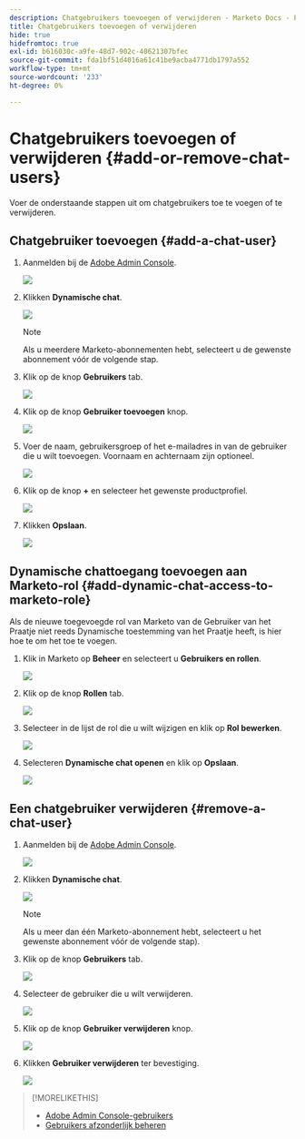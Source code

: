 ```yaml
---
description: Chatgebruikers toevoegen of verwijderen - Marketo Docs - Productdocumentatie
title: Chatgebruikers toevoegen of verwijderen
hide: true
hidefromtoc: true
exl-id: b616030c-a9fe-48d7-902c-40621307bfec
source-git-commit: fda1bf51d4016a61c41be9acba4771db1797a552
workflow-type: tm+mt
source-wordcount: '233'
ht-degree: 0%

---
```


# Chatgebruikers toevoegen of verwijderen {#add-or-remove-chat-users}

Voer de onderstaande stappen uit om chatgebruikers toe te voegen of te verwijderen.

## Chatgebruiker toevoegen {#add-a-chat-user}

1. Aanmelden bij de [Adobe Admin Console](https://adminconsole.adobe.com/).

   ![](assets/add-or-remove-chat-users-1.png)

1. Klikken **Dynamische chat**.

   ![](assets/add-or-remove-chat-users-2.png)

   >[!NOTE]
   >
   >Als u meerdere Marketo-abonnementen hebt, selecteert u de gewenste abonnement vóór de volgende stap.

1. Klik op de knop **Gebruikers** tab.

   ![](assets/add-or-remove-chat-users-3.png)

1. Klik op de knop **Gebruiker toevoegen** knop.

   ![](assets/add-or-remove-chat-users-4.png)

1. Voer de naam, gebruikersgroep of het e-mailadres in van de gebruiker die u wilt toevoegen. Voornaam en achternaam zijn optioneel.

   ![](assets/add-or-remove-chat-users-5.png)

1. Klik op de knop **+** en selecteer het gewenste productprofiel.

   ![](assets/add-or-remove-chat-users-6.png)

1. Klikken **Opslaan**.

   ![](assets/add-or-remove-chat-users-7.png)

## Dynamische chattoegang toevoegen aan Marketo-rol {#add-dynamic-chat-access-to-marketo-role}

Als de nieuwe toegevoegde rol van Marketo van de Gebruiker van het Praatje niet reeds Dynamische toestemming van het Praatje heeft, is hier hoe te om het toe te voegen.

1. Klik in Marketo op **Beheer** en selecteert u **Gebruikers en rollen**.

   ![](assets/add-or-remove-chat-users-8.png)

1. Klik op de knop **Rollen** tab.

   ![](assets/add-or-remove-chat-users-9.png)

1. Selecteer in de lijst de rol die u wilt wijzigen en klik op **Rol bewerken**.

   ![](assets/add-or-remove-chat-users-10.png)

1. Selecteren **Dynamische chat openen** en klik op **Opslaan**.

   ![](assets/add-or-remove-chat-users-11.png)

## Een chatgebruiker verwijderen {#remove-a-chat-user}

1. Aanmelden bij de [Adobe Admin Console](https://adminconsole.adobe.com/).

   ![](assets/add-or-remove-chat-users-12.png)

1. Klikken **Dynamische chat**.

   ![](assets/add-or-remove-chat-users-13.png)

   >[!NOTE]
   >
   >Als u meer dan één Marketo-abonnement hebt, selecteert u het gewenste abonnement vóór de volgende stap).

1. Klik op de knop **Gebruikers** tab.

   ![](assets/add-or-remove-chat-users-14.png)

1. Selecteer de gebruiker die u wilt verwijderen.

   ![](assets/add-or-remove-chat-users-15.png)

1. Klik op de knop **Gebruiker verwijderen** knop.

   ![](assets/add-or-remove-chat-users-16.png)

1. Klikken **Gebruiker verwijderen** ter bevestiging.

   ![](assets/add-or-remove-chat-users-17.png)

>[!MORELIKETHIS]
>
>* [Adobe Admin Console-gebruikers](https://helpx.adobe.com/enterprise/using/users.html)
>* [Gebruikers afzonderlijk beheren](https://helpx.adobe.com/enterprise/using/manage-users-individually.html)

